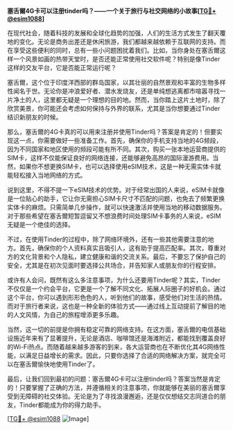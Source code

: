 **塞舌爾4G卡可以注册tinder吗？——一个关于旅行与社交网络的小故事[[TG💪+ @esim1088](https://t.me/s/esim1088)]**

在现代社会，随着科技的发展和全球化趋势的加强，人们的生活方式发生了翻天覆地的变化。无论是商务出差还是休闲旅游，我们都越来越依赖于互联网的支持。而在享受这些便利的同时，总有一些小问题困扰着我们。比如，当你身处在塞舌爾这样一个风景如画的热带天堂时，是否还能正常使用社交软件呢？特别是像Tinder这样的交友平台，它是否能正常运行呢？

塞舌爾，这个位于印度洋西部的群岛国家，以其壮丽的自然景观和丰富的生物多样性闻名于世。无论你是冲浪爱好者、潜水发烧友，还是单纯想逃离都市喧嚣寻找一片净土的人，这里都无疑是一个理想的目的地。然而，当你踏上这片土地时，除了欣赏美景，你可能还会考虑如何保持与外界的联系，尤其是当你想要通过Tinder结识新朋友的时候。

那么，塞舌爾的4G卡真的可以用来注册并使用Tinder吗？答案是肯定的！但要实现这一点，你需要做好一些准备工作。首先，确保你的手机支持当地的4G频段，因为不同国家和地区使用的频段可能有所不同。其次，购买一张本地运营商提供的SIM卡，这样不仅能保证良好的网络连接，还能够避免高昂的国际漫游费用。当然，如果你不想更换SIM卡，也可以选择使用eSIM技术，这是一种无需实体卡就能轻松接入当地网络的方式。

说到这里，不得不提一下eSIM技术的优势。对于经常出国的人来说，eSIM卡就像是一位贴心的助手，它让你无需担心SIM卡尺寸不匹配的问题，也免去了频繁更换实体卡的麻烦。只需简单几步操作，就可以快速激活并使用当地的移动数据服务。对于那些希望在塞舌爾短暂逗留又不想浪费时间处理SIM卡事务的人来说，eSIM无疑是一个绝佳的选择。

不过，在使用Tinder的过程中，除了网络环境外，还有一些其他需要注意的地方。首先，确保你的个人资料真实且吸引人，这有助于提高匹配率。其次，尊重对方的文化背景和个人隐私，建立健康和谐的交流关系。最后，不要忘了保护自己的安全，尤其是在初次见面时要选择公共场合，并告知家人或朋友你的行程安排。

或许有人会问，既然有这么多注意事项，为什么还要用Tinder呢？其实，Tinder不仅仅是一个约会平台，它更是一个了解不同文化、拓展人际圈子的好机会。通过这个平台，你可以遇到形形色色的人，听到他们的故事，感受他们对生活的热情。而对于旅行者来说，这也是一种全新的体验方式——通过线上互动提前了解目的地的人文风情，为自己的旅程增添更多乐趣。

当然，这一切的前提是你拥有稳定可靠的网络支持。在这方面，塞舌爾的电信基础设施近年来有了显著提升，无论是酒店、咖啡馆还是海滩附近，都能找到覆盖良好的Wi-Fi热点。而随着越来越多游客的到来，各大运营商也在不断优化其4G网络性能，以满足日益增长的需求。因此，只要你选择了合适的网络解决方案，就完全可以在塞舌爾愉快地使用Tinder了。

最后，让我们回到最初的问题：塞舌爾4G卡可以注册tinder吗？答案当然是肯定的！只要掌握了正确的方法，并遵循相关的注意事项，你就能够在美丽的塞舌爾享受到无障碍的社交体验。无论是为了寻找浪漫邂逅，还是仅仅想结交志同道合的朋友，Tinder都能成为你的得力助手。

[[TG💪+ @esim1088](https://t.me/s/esim1088) ![Image](https://i.postimg.cc/4NQfJmqS/Snipaste-2025-05-13-00-14-12.png)]